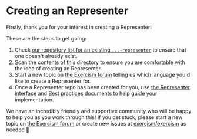 # Creating an Representer

Firstly, thank you for your interest in creating a Representer!

These are the steps to get going:

1. Check [our repository list for an existing `...-representer`](https://github.com/search?q=org%3Aexercism+representer&type=repositories) to ensure that one doesn't already exist.
2. Scan the [contents of this directory](/docs/building/tooling/representers) to ensure you are comfortable with the idea of creating an Representer.
3. Start a new topic on [the Exercism forum][building-exercism] telling us which language you'd like to create a Representer for.
4. Once a Representer repo has been created for you, use [the Representer interface](/docs/building/tooling/representers/interface) and [Best practices](/docs/building/tooling/best-practices) documents to help guide your implementation.

We have an incredibly friendly and supportive community who will be happy to help you as you work through this!
If you get stuck, please start a new topic on [the Exercism forum][building-exercism] or create new issues at [exercism/exercism][exercism-repo] as needed 🙂

[building-exercism]: https://forum.exercism.org/c/exercism/building-exercism/125
[exercism-repo]: https://github.com/exercism/exercism

